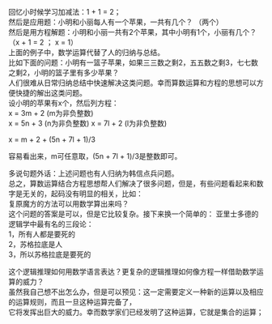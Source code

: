 回忆小时候学习加减法：1 + 1 = 2；  
然后是应用题：小明和小丽每人有一个苹果，一共有几个？  （两个）  
然后是用方程解题：小明和小丽一共有2个苹果，其中小明有1个，小丽有几个？（x + 1 = 2 ； x = 1）  
上面的例子中，数学运算代替了人的归纳与总结。  
比如下面的问题：小明有一篮子苹果，如果三三数之剩2，五五数之剩3，七七数之剩2，小明的篮子里有多少苹果？  
人们很难从日常归纳总结中快速解决这类问题。幸而算数运算和方程的思想可以方便快捷的解出这类问题。    
设小明的苹果有x个，然后列方程：  
x = 3m + 2 (m为非负整数)  
x = 5n + 3 (n为非负整数) 
x = 7l + 2 (l为非负整数)   

x = m + 2 + (5n + 7l + 1)/3  

容易看出来，m可任意取，(5n + 7l + 1)/3是整数即可。

多说句题外话：上述问题也有人归纳为韩信点兵问题。  
总之，算数运算结合方程思想帮人们解决了很多问题，但是，有些问题看起来和数字是无关的，起码没有明显的相关，比如：  
复原魔方的方法可以用数学算出来吗？  
这个问题的答案是可以，但是它比较复杂。接下来换一个简单的：
亚里士多德的逻辑学中最有名的三段论：  
1，所有人都是要死的  
2，苏格拉底是人  
3，所以苏格拉底是要死的  

这个逻辑推理如何用数学语言表达？更复杂的逻辑推理如何像方程一样借助数学运算的威力？  
虽然我自己想不出怎么办，但是可以预见：这一定需要定义一种新的运算以及相应的运算规则，而且一旦这种运算完备了，  
它将发挥出巨大的威力。幸而数学家们已经发明了这种运算，它就是集合的运算；



